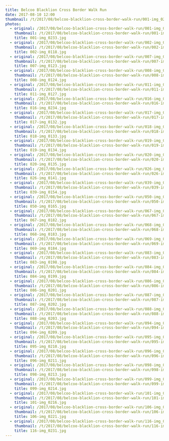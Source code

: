 ```yaml
---
title: Belcoo Blacklion Cross Border Walk Run
date: 2017-08-10 12:00
thumbnail: /t/2017/08/belcoo-blacklion-cross-border-walk-run/001-img_0233.jpg
photos:
  - original: /2017/08/belcoo-blacklion-cross-border-walk-run/001-img_0233.jpg
    thumbnail: /t/2017/08/belcoo-blacklion-cross-border-walk-run/001-img_0233.jpg
    title: 001-img_0233.jpg
  - original: /2017/08/belcoo-blacklion-cross-border-walk-run/002-img_0118.jpg
    thumbnail: /t/2017/08/belcoo-blacklion-cross-border-walk-run/002-img_0118.jpg
    title: 002-img_0118.jpg
  - original: /2017/08/belcoo-blacklion-cross-border-walk-run/007-img_0123.jpg
    thumbnail: /t/2017/08/belcoo-blacklion-cross-border-walk-run/007-img_0123.jpg
    title: 007-img_0123.jpg
  - original: /2017/08/belcoo-blacklion-cross-border-walk-run/008-img_0124.jpg
    thumbnail: /t/2017/08/belcoo-blacklion-cross-border-walk-run/008-img_0124.jpg
    title: 008-img_0124.jpg
  - original: /2017/08/belcoo-blacklion-cross-border-walk-run/011-img_0127.jpg
    thumbnail: /t/2017/08/belcoo-blacklion-cross-border-walk-run/011-img_0127.jpg
    title: 011-img_0127.jpg
  - original: /2017/08/belcoo-blacklion-cross-border-walk-run/016-img_0234.jpg
    thumbnail: /t/2017/08/belcoo-blacklion-cross-border-walk-run/016-img_0234.jpg
    title: 016-img_0234.jpg
  - original: /2017/08/belcoo-blacklion-cross-border-walk-run/017-img_0132.jpg
    thumbnail: /t/2017/08/belcoo-blacklion-cross-border-walk-run/017-img_0132.jpg
    title: 017-img_0132.jpg
  - original: /2017/08/belcoo-blacklion-cross-border-walk-run/018-img_0133.jpg
    thumbnail: /t/2017/08/belcoo-blacklion-cross-border-walk-run/018-img_0133.jpg
    title: 018-img_0133.jpg
  - original: /2017/08/belcoo-blacklion-cross-border-walk-run/019-img_0134.jpg
    thumbnail: /t/2017/08/belcoo-blacklion-cross-border-walk-run/019-img_0134.jpg
    title: 019-img_0134.jpg
  - original: /2017/08/belcoo-blacklion-cross-border-walk-run/020-img_0135.jpg
    thumbnail: /t/2017/08/belcoo-blacklion-cross-border-walk-run/020-img_0135.jpg
    title: 020-img_0135.jpg
  - original: /2017/08/belcoo-blacklion-cross-border-walk-run/026-img_0141.jpg
    thumbnail: /t/2017/08/belcoo-blacklion-cross-border-walk-run/026-img_0141.jpg
    title: 026-img_0141.jpg
  - original: /2017/08/belcoo-blacklion-cross-border-walk-run/039-img_0154.jpg
    thumbnail: /t/2017/08/belcoo-blacklion-cross-border-walk-run/039-img_0154.jpg
    title: 039-img_0154.jpg
  - original: /2017/08/belcoo-blacklion-cross-border-walk-run/050-img_0165.jpg
    thumbnail: /t/2017/08/belcoo-blacklion-cross-border-walk-run/050-img_0165.jpg
    title: 050-img_0165.jpg
  - original: /2017/08/belcoo-blacklion-cross-border-walk-run/067-img_0182.jpg
    thumbnail: /t/2017/08/belcoo-blacklion-cross-border-walk-run/067-img_0182.jpg
    title: 067-img_0182.jpg
  - original: /2017/08/belcoo-blacklion-cross-border-walk-run/068-img_0183.jpg
    thumbnail: /t/2017/08/belcoo-blacklion-cross-border-walk-run/068-img_0183.jpg
    title: 068-img_0183.jpg
  - original: /2017/08/belcoo-blacklion-cross-border-walk-run/069-img_0184.jpg
    thumbnail: /t/2017/08/belcoo-blacklion-cross-border-walk-run/069-img_0184.jpg
    title: 069-img_0184.jpg
  - original: /2017/08/belcoo-blacklion-cross-border-walk-run/083-img_0198.jpg
    thumbnail: /t/2017/08/belcoo-blacklion-cross-border-walk-run/083-img_0198.jpg
    title: 083-img_0198.jpg
  - original: /2017/08/belcoo-blacklion-cross-border-walk-run/084-img_0199.jpg
    thumbnail: /t/2017/08/belcoo-blacklion-cross-border-walk-run/084-img_0199.jpg
    title: 084-img_0199.jpg
  - original: /2017/08/belcoo-blacklion-cross-border-walk-run/086-img_0201.jpg
    thumbnail: /t/2017/08/belcoo-blacklion-cross-border-walk-run/086-img_0201.jpg
    title: 086-img_0201.jpg
  - original: /2017/08/belcoo-blacklion-cross-border-walk-run/087-img_0202.jpg
    thumbnail: /t/2017/08/belcoo-blacklion-cross-border-walk-run/087-img_0202.jpg
    title: 087-img_0202.jpg
  - original: /2017/08/belcoo-blacklion-cross-border-walk-run/088-img_0203.jpg
    thumbnail: /t/2017/08/belcoo-blacklion-cross-border-walk-run/088-img_0203.jpg
    title: 088-img_0203.jpg
  - original: /2017/08/belcoo-blacklion-cross-border-walk-run/094-img_0209.jpg
    thumbnail: /t/2017/08/belcoo-blacklion-cross-border-walk-run/094-img_0209.jpg
    title: 094-img_0209.jpg
  - original: /2017/08/belcoo-blacklion-cross-border-walk-run/095-img_0210.jpg
    thumbnail: /t/2017/08/belcoo-blacklion-cross-border-walk-run/095-img_0210.jpg
    title: 095-img_0210.jpg
  - original: /2017/08/belcoo-blacklion-cross-border-walk-run/096-img_0211.jpg
    thumbnail: /t/2017/08/belcoo-blacklion-cross-border-walk-run/096-img_0211.jpg
    title: 096-img_0211.jpg
  - original: /2017/08/belcoo-blacklion-cross-border-walk-run/098-img_0213.jpg
    thumbnail: /t/2017/08/belcoo-blacklion-cross-border-walk-run/098-img_0213.jpg
    title: 098-img_0213.jpg
  - original: /2017/08/belcoo-blacklion-cross-border-walk-run/099-img_0214.jpg
    thumbnail: /t/2017/08/belcoo-blacklion-cross-border-walk-run/099-img_0214.jpg
    title: 099-img_0214.jpg
  - original: /2017/08/belcoo-blacklion-cross-border-walk-run/101-img_0216.jpg
    thumbnail: /t/2017/08/belcoo-blacklion-cross-border-walk-run/101-img_0216.jpg
    title: 101-img_0216.jpg
  - original: /2017/08/belcoo-blacklion-cross-border-walk-run/106-img_0221.jpg
    thumbnail: /t/2017/08/belcoo-blacklion-cross-border-walk-run/106-img_0221.jpg
    title: 106-img_0221.jpg
  - original: /2017/08/belcoo-blacklion-cross-border-walk-run/116-img_0231.jpg
    thumbnail: /t/2017/08/belcoo-blacklion-cross-border-walk-run/116-img_0231.jpg
    title: 116-img_0231.jpg
---
```

